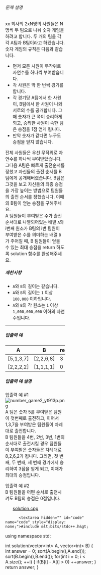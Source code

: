 <div class="challenge-content lesson-algorithm-main-section " data-challengeable-id="1412" data-challengeable-type="algorithm" data-algorithm-type="standard" data-language="cpp" data-user-id="624683" data-interface-type="function" data-lesson-comment-activation-score="30" data-is-lesson="true">
    <div></div>
    

<div class="main-section ">
  <div class="guide-section " id="tour2" style="width: calc(40% - 12px);">
    <div class="guide-section-description">
      <h6 class="guide-section-title">문제 설명</h6>
      <div class="markdown solarized-dark"><p>xx 회사의 2xN명의 사원들은 N명씩 두 팀으로 나눠 숫자 게임을 하려고 합니다. 두 개의 팀을 각각 A팀과 B팀이라고 하겠습니다. 숫자 게임의 규칙은 다음과 같습니다.</p>

<ul>
<li>먼저 모든 사원이 무작위로 자연수를 하나씩 부여받습니다.</li>
<li>각 사원은 딱 한 번씩 경기를 합니다.</li>
<li>각 경기당 A팀에서 한 사원이, B팀에서 한 사원이 나와 서로의 수를 공개합니다. 그때 숫자가 큰 쪽이 승리하게 되고, 승리한 사원이 속한 팀은 승점을 1점 얻게 됩니다.</li>
<li>만약 숫자가 같다면 누구도 승점을 얻지 않습니다.</li>
</ul>

<p>전체 사원들은 우선 무작위로 자연수를 하나씩 부여받았습니다. 그다음 A팀은 빠르게 출전순서를 정했고 자신들의 출전 순서를 B팀에게 공개해버렸습니다. B팀은 그것을 보고 자신들의 최종 승점을 가장 높이는 방법으로 팀원들의 출전 순서를 정했습니다. 이때의 B팀이 얻는 승점을 구해주세요.<br>
A 팀원들이 부여받은 수가 출전 순서대로 나열되어있는 배열 <code>A</code>와 i번째 원소가 B팀의 i번 팀원이 부여받은 수를 의미하는 배열 <code>B</code>가 주어질 때, B 팀원들이 얻을 수 있는 최대 승점을 return 하도록 solution 함수를 완성해주세요.</p>

<h5>제한사항</h5>

<ul>
<li><code>A</code>와 <code>B</code>의 길이는 같습니다.</li>
<li><code>A</code>와 <code>B</code>의 길이는 <code>1</code> 이상 <code>100,000</code> 이하입니다.</li>
<li><code>A</code>와 <code>B</code>의 각 원소는 <code>1</code> 이상 <code>1,000,000,000</code> 이하의 자연수입니다.</li>
</ul>

<hr>

<h5>입출력 예</h5>
<table class="table">
        <thead><tr>
<th>A</th>
<th>B</th>
<th>result</th>
</tr>
</thead>
        <tbody><tr>
<td>[5,1,3,7]</td>
<td>[2,2,6,8]</td>
<td>3</td>
</tr>
<tr>
<td>[2,2,2,2]</td>
<td>[1,1,1,1]</td>
<td>0</td>
</tr>
</tbody>
      </table>
<h5>입출력 예 설명</h5>

<p>입출력 예 #1<br>
<img src="https://grepp-programmers.s3.ap-northeast-2.amazonaws.com/files/production/0de59edf-76e1-4313-984a-4b2bd40911fb/number_game2_yt913p.png" title="" alt="number_game2_yt913p.png"><br>
A 팀은 숫자 5를 부여받은 팀원이 첫번째로 출전하고, 이어서 1,3,7을 부여받은 팀원들이 차례대로 출전합니다.<br>
B 팀원들을 4번, 2번, 3번, 1번의 순서대로 출전시킬 경우 팀원들이 부여받은 숫자들은 차례대로 8,2,6,2가 됩니다. 그러면, 첫 번째, 두 번째, 세 번째 경기에서 승리하여 3점을 얻게 되고, 이때가 최대의 승점입니다.</p>

<p>입출력 예 #2<br>
B 팀원들을 어떤 순서로 출전시켜도 B팀의 승점은 0점입니다.</p>
</div>
    </div>
  </div>


  <div class="gutter gutter-horizontal" style="width: 24px; background-image: url(&quot;/assets/img-grippie-vertical-cd0206a7a3122deb89a192c09ca241e8614c02e38b4f47ffb3af1a2e5246b85f.png&quot;);"></div><div class="run-section" style="width: calc(60% - 12px);">
    <div id="tour3" class="code-section" onkeyup="Hera.tryoutChallenges.resizeEditor(this);" style="height: calc(60% - 7px);">
      <div class="editor">
        <ul class="nav nav-pills editor-nav-pills tap-form">
    <input type="hidden" name="initial_code_4159" id="initial_code_4159" value="#include <string>
#include <vector>

using namespace std;

int solution(vector<int> A, vector<int> B) {
    int answer = -1;
    return answer;
}" autocomplete="off">
    <input id="4159" data-type="code" data-language="cpp" type="hidden" value="#include <bits/stdc++.h>

using namespace std;

int solution(vector<int> A, vector<int> B) {
    int answer = 0;
    sort(A.begin(),A.end());
    sort(B.begin(),B.end());
    for(int i = 0; i < A.size(); ++i) {
        if(B[i] - A[i] > 0)
            ++answer;
    }
    return answer;
}">
    <li class="nav-item">
      <a href="#" class="btn-tab nav-link active" data-id="4159" data-language="cpp">
        solution.cpp </a>
    </li>
</ul>
        
          <textarea hidden="" id="code" name="code" style="display: none;">#include &lt;bits/stdc++.h&gt;

using namespace std;

int solution(vector&lt;int&gt; A, vector&lt;int&gt; B) {
    int answer = 0;
    sort(A.begin(),A.end());
    sort(B.begin(),B.end());
    for(int i = 0; i &lt; A.size(); ++i) {
        if(B[i] - A[i] &gt; 0)
            ++answer;
    }
    return answer;
}</textarea><div class="CodeMirror cm-s-tomorrow-night-bright CodeMirror-wrap" translate="no"><div style="overflow: hidden; position: relative; width: 3px; height: 0px; top: 400.794px; left: 67.6328px;"><textarea autocorrect="off" autocapitalize="off" spellcheck="false" tabindex="0" style="position: absolute; bottom: -1em; padding: 0px; width: 1000px; height: 1em; min-height: 1em; outline: none;"></textarea></div><div class="CodeMirror-vscrollbar" tabindex="-1" cm-not-content="true" style="bottom: 0px;"><div style="min-width: 1px; height: 0px;"></div></div><div class="CodeMirror-hscrollbar" tabindex="-1" cm-not-content="true"><div style="height: 100%; min-height: 1px; width: 0px;"></div></div><div class="CodeMirror-scrollbar-filler" cm-not-content="true"></div><div class="CodeMirror-gutter-filler" cm-not-content="true"></div><div class="CodeMirror-scroll" tabindex="-1" draggable="false"><div class="CodeMirror-sizer" style="margin-left: 48px; margin-bottom: -8px; border-right-width: 42px; min-height: 411px; padding-right: 0px; padding-bottom: 0px;"><div style="position: relative; top: 0px;"><div class="CodeMirror-lines" role="presentation"><div role="presentation" style="position: relative; outline: none;"><div class="CodeMirror-measure"></div><div class="CodeMirror-measure"></div><div style="position: relative; z-index: 1;"></div><div class="CodeMirror-cursors" style=""><div class="CodeMirror-cursor" style="left: 19.6328px; top: 380.794px; height: 22.3984px;">&nbsp;</div></div><div class="CodeMirror-code" role="presentation" style=""><div style="position: relative;" class=""><div class="CodeMirror-gutter-wrapper" aria-hidden="true" style="left: -48px;"><div class="CodeMirror-linenumber CodeMirror-gutter-elt" style="left: 0px; width: 21px;">1</div></div><pre class=" CodeMirror-line " role="presentation"><span role="presentation" style="padding-right: 0.1px;"><span class="cm-meta">#include &lt;bits/stdc++.h&gt;</span></span></pre></div><div style="position: relative;"><div class="CodeMirror-gutter-wrapper" aria-hidden="true" style="left: -48px;"><div class="CodeMirror-linenumber CodeMirror-gutter-elt" style="left: 0px; width: 21px;">2</div></div><pre class=" CodeMirror-line " role="presentation"><span role="presentation" style="padding-right: 0.1px;"><span cm-text="">&ZeroWidthSpace;</span></span></pre></div><div style="position: relative;"><div class="CodeMirror-gutter-wrapper" aria-hidden="true" style="left: -48px;"><div class="CodeMirror-linenumber CodeMirror-gutter-elt" style="left: 0px; width: 21px;">3</div></div><pre class=" CodeMirror-line " role="presentation"><span role="presentation" style="padding-right: 0.1px;"><span class="cm-keyword">using</span> <span class="cm-keyword">namespace</span> <span class="cm-def">std</span>;</span></pre></div><div style="position: relative;"><div class="CodeMirror-gutter-wrapper" aria-hidden="true" style="left: -48px;"><div class="CodeMirror-linenumber CodeMirror-gutter-elt" style="left: 0px; width: 21px;">4</div></div><pre class=" CodeMirror-line " role="presentation"><span role="presentation" style="padding-right: 0.1px;"><span cm-text="">&ZeroWidthSpace;</span></span></pre></div><div style="position: relative;"><div class="CodeMirror-gutter-wrapper" aria-hidden="true" style="left: -48px;"><div class="CodeMirror-linenumber CodeMirror-gutter-elt" style="left: 0px; width: 21px;">5</div></div><pre class=" CodeMirror-line " role="presentation"><span role="presentation" style="padding-right: 0.1px;"><span class="cm-type">int</span> <span class="cm-def">solution</span>(<span class="cm-variable">vector</span><span class="cm-operator">&lt;</span><span class="cm-type">int</span><span class="cm-operator">&gt;</span> <span class="cm-variable">A</span>, <span class="cm-variable">vector</span><span class="cm-operator">&lt;</span><span class="cm-type">int</span><span class="cm-operator">&gt;</span> <span class="cm-variable">B</span>) {</span></pre></div><div style="position: relative;"><div class="CodeMirror-gutter-wrapper" aria-hidden="true" style="left: -48px;"><div class="CodeMirror-linenumber CodeMirror-gutter-elt" style="left: 0px; width: 21px;">6</div></div><pre class=" CodeMirror-line " role="presentation"><span role="presentation" style="padding-right: 0.1px;"> &nbsp; &nbsp;<span class="cm-type">int</span> <span class="cm-variable">answer</span> <span class="cm-operator">=</span> <span class="cm-number">0</span>;</span></pre></div><div style="position: relative;"><div class="CodeMirror-gutter-wrapper" aria-hidden="true" style="left: -48px;"><div class="CodeMirror-linenumber CodeMirror-gutter-elt" style="left: 0px; width: 21px;">7</div></div><pre class=" CodeMirror-line " role="presentation"><span role="presentation" style="padding-right: 0.1px;"> &nbsp; &nbsp;<span class="cm-variable">sort</span>(<span class="cm-variable">A</span>.<span class="cm-variable">begin</span>(),<span class="cm-variable">A</span>.<span class="cm-variable">end</span>());</span></pre></div><div style="position: relative;"><div class="CodeMirror-gutter-wrapper" aria-hidden="true" style="left: -48px;"><div class="CodeMirror-linenumber CodeMirror-gutter-elt" style="left: 0px; width: 21px;">8</div></div><pre class=" CodeMirror-line " role="presentation"><span role="presentation" style="padding-right: 0.1px;"> &nbsp; &nbsp;<span class="cm-variable">sort</span>(<span class="cm-variable">B</span>.<span class="cm-variable">begin</span>(),<span class="cm-variable">B</span>.<span class="cm-variable">end</span>());</span></pre></div><div style="position: relative;" class=""><div class="CodeMirror-gutter-wrapper" aria-hidden="true" style="left: -48px;"><div class="CodeMirror-linenumber CodeMirror-gutter-elt" style="left: 0px; width: 21px;">9</div></div><pre class=" CodeMirror-line " role="presentation"><span role="presentation" style="padding-right: 0.1px;"> &nbsp; &nbsp;<span class="cm-keyword">for</span>(<span class="cm-type">int</span> <span class="cm-variable">i</span> <span class="cm-operator">=</span> <span class="cm-number">0</span>, <span class="cm-variable">j</span> <span class="cm-operator">=</span> <span class="cm-number">0</span>; <span class="cm-variable">i</span> <span class="cm-operator">&lt;</span> <span class="cm-variable">B</span>.<span class="cm-variable">size</span>(); <span class="cm-operator">++</span><span class="cm-variable">i</span>) {</span></pre></div><div style="position: relative;"><div class="CodeMirror-gutter-wrapper" aria-hidden="true" style="left: -48px;"><div class="CodeMirror-linenumber CodeMirror-gutter-elt" style="left: 0px; width: 21px;">10</div></div><pre class=" CodeMirror-line " role="presentation"><span role="presentation" style="padding-right: 0.1px;"> &nbsp; &nbsp; &nbsp; &nbsp;<span class="cm-keyword">if</span>(<span class="cm-variable">A</span>[<span class="cm-variable">j</span>] <span class="cm-operator">-</span> <span class="cm-variable">B</span>[<span class="cm-variable">i</span>] <span class="cm-operator">&lt;</span> <span class="cm-number">0</span>) {</span></pre></div><div style="position: relative;"><div class="CodeMirror-gutter-wrapper" aria-hidden="true" style="left: -48px;"><div class="CodeMirror-linenumber CodeMirror-gutter-elt" style="left: 0px; width: 21px;">11</div></div><pre class=" CodeMirror-line " role="presentation"><span role="presentation" style="padding-right: 0.1px;"> &nbsp; &nbsp; &nbsp; &nbsp; &nbsp; &nbsp;<span class="cm-operator">++</span><span class="cm-variable">answer</span>;</span></pre></div><div class="" style="position: relative;"><div class="CodeMirror-gutter-wrapper" aria-hidden="true" style="left: -48px;"><div class="CodeMirror-linenumber CodeMirror-gutter-elt" style="left: 0px; width: 21px;">12</div></div><pre class=" CodeMirror-line " role="presentation"><span role="presentation" style="padding-right: 0.1px;"> &nbsp; &nbsp; &nbsp; &nbsp; &nbsp; &nbsp;<span class="cm-operator">++</span><span class="cm-variable">j</span>;</span></pre></div><div style="position: relative;"><div class="CodeMirror-gutter-wrapper" aria-hidden="true" style="left: -48px;"><div class="CodeMirror-linenumber CodeMirror-gutter-elt" style="left: 0px; width: 21px;">13</div></div><pre class=" CodeMirror-line " role="presentation"><span role="presentation" style="padding-right: 0.1px;"> &nbsp; &nbsp; &nbsp;  }</span></pre></div><div style="position: relative;" class=""><div class="CodeMirror-gutter-wrapper" aria-hidden="true" style="left: -48px;"><div class="CodeMirror-linenumber CodeMirror-gutter-elt" style="left: 0px; width: 21px;">14</div></div><pre class=" CodeMirror-line " role="presentation"><span role="presentation" style="padding-right: 0.1px;"> &nbsp;  }</span></pre></div><div style="position: relative;" class=""><div class="CodeMirror-gutter-wrapper" aria-hidden="true" style="left: -48px;"><div class="CodeMirror-linenumber CodeMirror-gutter-elt" style="left: 0px; width: 21px;">15</div></div><pre class=" CodeMirror-line " role="presentation"><span role="presentation" style="padding-right: 0.1px;"> &nbsp; &nbsp;<span class="cm-keyword">return</span> <span class="cm-variable">answer</span>;</span></pre></div><div style="position: relative;" class="CodeMirror-activeline"><div class="CodeMirror-activeline-background CodeMirror-linebackground"></div><div class="CodeMirror-gutter-background CodeMirror-activeline-gutter" style="left: -48px; width: 48px;"></div><div class="CodeMirror-gutter-wrapper CodeMirror-activeline-gutter" aria-hidden="true" style="left: -48px;"><div class="CodeMirror-linenumber CodeMirror-gutter-elt" style="left: 0px; width: 21px;">16</div></div><pre class=" CodeMirror-line " role="presentation"><span role="presentation" style="padding-right: 0.1px;">}</span></pre></div></div></div></div></div></div><div style="position: absolute; height: 42px; width: 1px; border-bottom: 0px solid transparent; top: 411px;"></div><div class="CodeMirror-gutters" style="height: 453px; left: 0px;"><div class="CodeMirror-gutter CodeMirror-linenumbers" style="width: 48px;"></div></div></div></div>
      </div>
    </div>

    <div class="gutter gutter-vertical" style="height: 14px; background-image: url(&quot;/assets/img-grippie-horizon-2029be95ca34dfe8c756d091c6f53a6a007e3a66c7c68863ce6f54fe23d4f371.png&quot;);"></div><div class="output-section" id="tour6" style="height: 0px;" data-is-mobile="true">
      <div class="tab-header">
          <div id="output-title" class="output-title output-only active success" data-toggle="tab">
            <span class="connection-status connected" data-container="body" data-toggle="popover" data-placement="top" title="" data-html="true" data-content="
                    <h6>네트워크가 불안정하여 서버와의 연결이 끊어졌습니다.
                    페이지 새로고침을 하거나 네트워크가 안정적이 되면 자동으로 재 연결됩니다.</h6>
                    <h6 style='margin-top: 4px;'>네트워크가 정상임에도 계속해서 연결이 끊어진 상태가 지속된다면 네트워크 방화벽 문제일 수 있습니다.
                    모바일 테더링 등 다른 네트워크를 통해 테스트에 접속해 보세요.</h6>" data-original-title="서버와의 연결 끊김">
              <svg class="ic-24"><use xlink:href="/assets/svg-defs-bfd029363f2c8bdfe15e5ec48b70c852adde08037cfa9a9ab8024207254aaa7d.svg#ic-power-off"></use></svg>
            </span>

            실행 결과
              <a id="stop-button" class="btn btn-sm btn-danger" href="#" style="display: none;">실행 중지</a>
            <span id="output-spinner" class="spinner hidden">
              <span class="bounce1"></span>
              <span class="bounce2"></span>
              <span class="bounce3"></span>
            </span>
          </div>
      </div>

      <div class="console tab-content">
          <div id="output" class="console-output tab-pane fade in active show banner">
            <div id="output-wrapper"><pre class="console-content"><div></div><div class="console-heading">채점을 시작합니다.</div><div class="console-message">정확성  테스트</div><table class="console-test-group" data-category="correctness"><tbody><tr data-testcase-id="22278"><td valign="top" class="td-label">테스트 1 <span>〉</span></td><td class="result passed">통과 (0.01ms, 4.12MB)</td></tr><tr data-testcase-id="22279"><td valign="top" class="td-label">테스트 2 <span>〉</span></td><td class="result passed">통과 (0.01ms, 4.02MB)</td></tr><tr data-testcase-id="22280"><td valign="top" class="td-label">테스트 3 <span>〉</span></td><td class="result passed">통과 (0.01ms, 4.14MB)</td></tr><tr data-testcase-id="22281"><td valign="top" class="td-label">테스트 4 <span>〉</span></td><td class="result passed">통과 (0.01ms, 3.63MB)</td></tr><tr data-testcase-id="22282"><td valign="top" class="td-label">테스트 5 <span>〉</span></td><td class="result passed">통과 (0.01ms, 3.68MB)</td></tr><tr data-testcase-id="22283"><td valign="top" class="td-label">테스트 6 <span>〉</span></td><td class="result passed">통과 (0.02ms, 4.12MB)</td></tr><tr data-testcase-id="22284"><td valign="top" class="td-label">테스트 7 <span>〉</span></td><td class="result passed">통과 (0.01ms, 4.14MB)</td></tr><tr data-testcase-id="22285"><td valign="top" class="td-label">테스트 8 <span>〉</span></td><td class="result passed">통과 (0.01ms, 4.13MB)</td></tr><tr data-testcase-id="22286"><td valign="top" class="td-label">테스트 9 <span>〉</span></td><td class="result passed">통과 (0.07ms, 4.12MB)</td></tr><tr data-testcase-id="22287"><td valign="top" class="td-label">테스트 10 <span>〉</span></td><td class="result passed">통과 (0.06ms, 3.69MB)</td></tr><tr data-testcase-id="22288"><td valign="top" class="td-label">테스트 11 <span>〉</span></td><td class="result passed">통과 (0.08ms, 3.69MB)</td></tr><tr data-testcase-id="22289"><td valign="top" class="td-label">테스트 12 <span>〉</span></td><td class="result passed">통과 (0.05ms, 3.68MB)</td></tr><tr data-testcase-id="22290"><td valign="top" class="td-label">테스트 13 <span>〉</span></td><td class="result passed">통과 (0.57ms, 4.23MB)</td></tr><tr data-testcase-id="22291"><td valign="top" class="td-label">테스트 14 <span>〉</span></td><td class="result passed">통과 (1.09ms, 4.19MB)</td></tr><tr data-testcase-id="22292"><td valign="top" class="td-label">테스트 15 <span>〉</span></td><td class="result passed">통과 (0.60ms, 4.21MB)</td></tr><tr data-testcase-id="22293"><td valign="top" class="td-label">테스트 16 <span>〉</span></td><td class="result passed">통과 (0.98ms, 4.13MB)</td></tr><tr data-testcase-id="22294"><td valign="top" class="td-label">테스트 17 <span>〉</span></td><td class="result passed">통과 (0.05ms, 4.21MB)</td></tr><tr data-testcase-id="22295"><td valign="top" class="td-label">테스트 18 <span>〉</span></td><td class="result passed">통과 (0.16ms, 3.89MB)</td></tr></tbody></table><div class="console-message">효율성  테스트</div><table class="console-test-group" data-category="effectiveness"><tbody><tr data-testcase-id="22296"><td valign="top" class="td-label">테스트 1 <span>〉</span></td><td class="result passed">통과 (12.97ms, 10.4MB)</td></tr><tr data-testcase-id="22297"><td valign="top" class="td-label">테스트 2 <span>〉</span></td><td class="result passed">통과 (14.70ms, 10.2MB)</td></tr><tr data-testcase-id="22298"><td valign="top" class="td-label">테스트 3 <span>〉</span></td><td class="result passed">통과 (18.08ms, 10.1MB)</td></tr></tbody></table><div class="console-heading">채점 결과</div><div class="console-message">정확성: 85.7</div><div class="console-message">효율성: 14.3</div><div class="console-message">합계: 100.0 / 100.0</div></pre></div>
              



  <div class="challengeable-banner-wrapper result-banner" style="position:relative;width:100%;margin-bottom: 21px;">
    <a href="https://school.programmers.co.kr/learn/courses/20814" target="_blank" style="width:100%;display:flex;justify-content:center;" data-hackle-value="{&quot;key&quot;:&quot;school_challenge_coderun_banner_clicked&quot;,&quot;properties&quot;:{&quot;course_id&quot;:30,&quot;lesson_id&quot;:12987,&quot;banner_id&quot;:6997,&quot;challenge_title&quot;:&quot;숫자 게임&quot;,&quot;challenge_level&quot;:3,&quot;challenge_category&quot;:&quot;algorithm&quot;}}">
      <img src="https://grepp-programmers.s3.amazonaws.com/production/file_resource/5714/KDT-full_stackcodingtest_banner_tablet__1456x180_.png" alt="프로그래머스 K-Digital Training" style="width:100%; max-width:728px;">
    </a>
  </div>

          </div>

          <div id="ai" class="ai-output tab-pane fade in show" role="tabpanel" aria-labelledby="output-tab">
            <div class="intro">
              <div class="title">내가 제출한 코드가 왜 틀렸는지 프로그래머스 AI에게 물어보세요.</div>
              <div class="note"><svg class="ic-14"><use xlink:href="/assets/svg-defs-bfd029363f2c8bdfe15e5ec48b70c852adde08037cfa9a9ab8024207254aaa7d.svg#ic-info"></use></svg> 제출 후 채점하기를 눌러 30점 이상인 경우 물어볼 수 있어요.<br> 베타 기간 동안에는 한 문제당 1번만 물어볼 수 있어요.</div>
            </div>
          </div>
      </div>
    </div>
  </div>
</div>


<div class="button-section">
  <div class="testcase-button">
      <a id="btn-show-question" class="btn btn-dark" href="/learn/courses/30/lessons/12987/questions">질문하기 (22)</a>
        <a class="btn btn-dark btn-block" data-remote="true" href="/challenge_algorithms/1412/custom_testcases?lesson_id=12987">
          테스트 케이스 추가하기
</a>  </div>

  <div class="func-buttons">
      <a id="view-solution-group" class="btn btn-dark btn-svg" data-remote="true" href="/learn/courses/30/lessons/12987/solution_groups?language=cpp">
         <span>다른 사람의 풀이</span>
</a>
      <a id="reset-code" class="btn btn-dark" data-trigger="hover" data-toggle="popover" data-placement="top" data-content="에디터의 코드가 초기화됩니다. 초기화 버튼을 누르기 이전 코드 복원하려면 코드 에디터에 커서를 두고 Ctrl-Z를 눌러 보세요." href="#" data-original-title="" title="">초기화</a>
      <div id="tour4" data-hackle-value="{&quot;key&quot;:&quot;school_challenge_coderun_clicked&quot;,&quot;properties&quot;:{&quot;course_id&quot;:30,&quot;lesson_id&quot;:12987,&quot;challenge_title&quot;:&quot;숫자 게임&quot;,&quot;challenge_level&quot;:3,&quot;challenge_category&quot;:&quot;algorithm&quot;}}">
        <button name="button" type="submit" id="run-code" class="btn btn-dark" data-trigger="hover" data-toggle="popover" data-placement="top" data-content="작성한 코드를 제출하기 전에 먼저 실행해볼 수 있습니다. 예시 테스트 케이스를 사용하며, [테스트 케이스 추가하기]를 눌러 원하는 테스트 케이스를 추가할 수 있습니다." data-original-title="" title="">코드 실행</button>
      </div>

        <div id="tour5">
          <button name="button" type="submit" id="submit-code" class="btn btn-primary" data-trigger="hover" data-toggle="popover" data-placement="top" data-content="시험 종료 전까지 언제든 다시 제출할 수 있으며, 제출한 코드 중 가장 높은 점수를 낸 코드가 최종 답안이 됩니다." data-original-title="" title="">제출 후 채점하기</button>
        </div>
  </div>
</div>

</div>